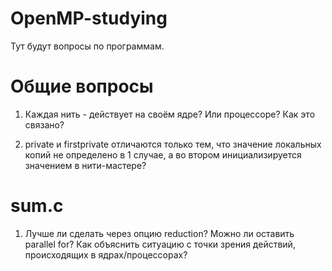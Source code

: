 # OpenMP-studying
Тут будут вопросы по программам.
# Общие вопросы
1) Каждая нить - действует на своём ядре? Или процессоре? Как это связано?

2) private и firstprivate отличаются только тем, что значение локальных копий не определено в 1 случае, а во втором инициализируется значением в нити-мастере?
# sum.c 
1) Лучше ли сделать через опцию reduction? Можно ли оставить parallel for? Как объяснить ситуацию с точки зрения действий, происходящих в ядрах/процессорах?

